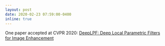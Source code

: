 ```yaml
---
layout: post
date: 2020-02-23 07:59:00-0400
inline: true
---
```

One paper accepted at CVPR 2020: [DeepLPF: Deep Local Parametric Filters for Image Enhancement](https://openaccess.thecvf.com/content_CVPR_2020/html/Moran_DeepLPF_Deep_Local_Parametric_Filters_for_Image_Enhancement_CVPR_2020_paper.html)
